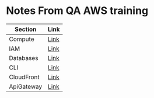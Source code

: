 # Notes From QA AWS training

Section | Link |
---------|----------|
 Compute | [Link](./Compute/) | 
 IAM | [Link](./IAM/) | 
 Databases | [Link](./Database/) | 
 CLI | [Link](./AwsCli/) | 
 CloudFront | [Link](./CloudFront/) | 
 ApiGateway | [Link](./ApiGateway/) | 

